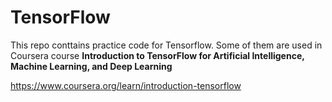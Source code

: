 # TensorFlow

This repo conttains practice code for Tensorflow. Some of them are used in Coursera course **Introduction to TensorFlow for Artificial Intelligence, Machine Learning, and Deep Learning**

https://www.coursera.org/learn/introduction-tensorflow
